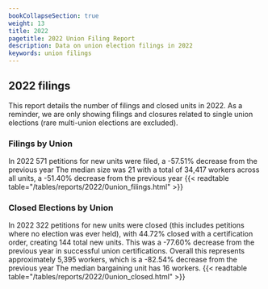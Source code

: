 ```yaml
---
bookCollapseSection: true
weight: 13
title: 2022
pagetitle: 2022 Union Filing Report
description: Data on union election filings in 2022
keywords: union filings
---
```


## 2022 filings

This report details the number of filings and closed units in 2022. As a reminder, we are only showing filings and closures related to single union elections (rare multi-union elections are excluded).

### Filings by Union
In 2022 571 petitions for new units were filed, a -57.51% decrease from the previous year The median size was 21 with a total of 34,417 workers across all units, a -51.40% decrease from the previous year
{{< readtable table="/tables/reports/2022/0union_filings.html" >}}

### Closed Elections by Union
In 2022 322 petitions for new units were closed (this includes petitions where no election was ever held), with 44.72% closed with a certification order, creating 144 total new units. This was a -77.60% decrease from the previous year in successful union certifications. Overall this represents approximately 5,395 workers, which is a -82.54% decrease from the previous year The median bargaining unit has 16 workers.
{{< readtable table="/tables/reports/2022/0union_closed.html" >}}
